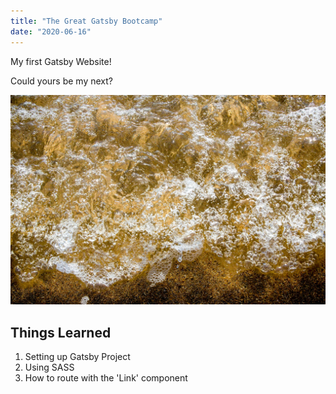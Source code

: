 ```yaml
---
title: "The Great Gatsby Bootcamp"
date: "2020-06-16"
---
```


My first Gatsby Website!

Could yours be my next?

![Sea](./_AMC2711.jpg)

## Things Learned

1. Setting up Gatsby Project
2. Using SASS
3. How to route with the 'Link' component
